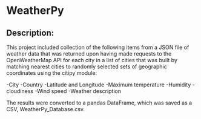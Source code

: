 # WeatherPy
## Description:
This project included collection of the following items from a JSON file of weather data that was returned upon having made requests to the OpenWeatherMap API for each city in a list of cities that was built by matching nearest cities to randomly selected sets of geographic coordinates using the citipy module:
 
-City
-Country
-Latitude and Longitude
-Maximum temperature
-Humidity
-cloudiness
-Wind speed
-Weather description

The results were converted to a pandas DataFrame, which was saved as a CSV, WeatherPy_Database.csv.
 